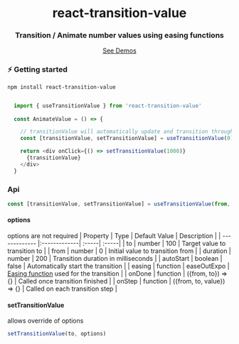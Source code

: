<h1 align="center">
  react-transition-value
</h1>

<h3 align="center">
  Transition / Animate number values using easing functions
</h3>

<div align="center">
  <a href="https://dev-bjoern.github.io/react-transition-value">See Demos</a>
</div>

### ⚡️ Getting started

```shell
npm install react-transition-value
```


``` javascript

  import { useTransitionValue } from 'react-transition-value'
  
  const AnimateValue = () => {

    // transitionValue will automatically update and transition through all values from 0 to 1000
    const [transitionValue, setTransitionValue] = useTransitionValue(0)

    return <div onClick={() => setTransitionValue(1000)}
      {transitionValue}
    </div>
  }
```

### Api
``` javascript
const [transitionValue, setTransitionValue] = useTransitionValue(from, options)
```
#### options
options are not required
| Property        | Type           | Default Value  | Description  |
| ------------- |:-------------| :-----| :-----|
| to      | number | 100 | Target value to transition to |
| from      | number | 0 | Initial value to transition from |
| duration      | number      |   200 | Transition duration in milliseconds |
| autoStart | boolean      |    false | Automatically start the transition |
| easing | function      |    easeOutExpo | <a href="https://easings.net/">Easing function</a> used for the transition |
| onDone | function      |    ({from, to}) => {} | Called once transition finished |
| onStep | function      |    ({from, to, value}) => {} | Called on each transition step |

#### setTransitionValue
allows override of options
``` javascript
setTransitionValue(to, options)
```
